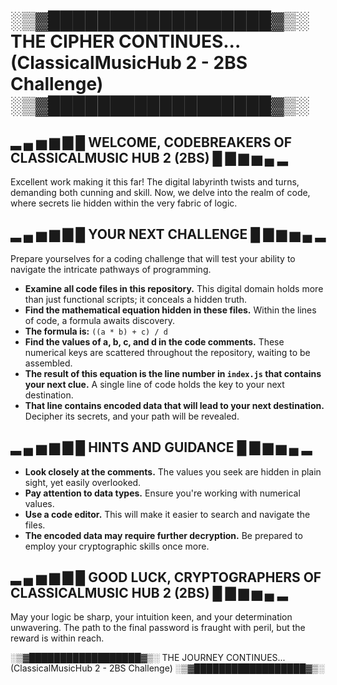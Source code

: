 # ░▒▓██████████████████▓▒░  THE CIPHER CONTINUES... (ClassicalMusicHub 2 - 2BS Challenge) ░▒▓██████████████████▓▒░

##  ▂ ▄ ▅ ▆ ▇ █  WELCOME, CODEBREAKERS OF CLASSICALMUSIC HUB 2 (2BS)  █ ▇ ▆ ▅ ▄ ▂  

Excellent work making it this far! The digital labyrinth twists and turns, demanding both cunning and skill. Now, we delve into the realm of code, where secrets lie hidden within the very fabric of logic.

##  ▂ ▄ ▅ ▆ ▇ █  YOUR NEXT CHALLENGE  █ ▇ ▆ ▅ ▄ ▂  

Prepare yourselves for a coding challenge that will test your ability to navigate the intricate pathways of programming.

* **Examine all code files in this repository.** This digital domain holds more than just functional scripts; it conceals a hidden truth.
* **Find the mathematical equation hidden in these files.** Within the lines of code, a formula awaits discovery.
* **The formula is:** `((a * b) + c) / d`
* **Find the values of a, b, c, and d in the code comments.** These numerical keys are scattered throughout the repository, waiting to be assembled.
* **The result of this equation is the line number in `index.js` that contains your next clue.** A single line of code holds the key to your next destination.
* **That line contains encoded data that will lead to your next destination.** Decipher its secrets, and your path will be revealed.

##  ▂ ▄ ▅ ▆ ▇ █  HINTS AND GUIDANCE  █ ▇ ▆ ▅ ▄ ▂  

* **Look closely at the comments.** The values you seek are hidden in plain sight, yet easily overlooked.
* **Pay attention to data types.** Ensure you're working with numerical values.
* **Use a code editor.** This will make it easier to search and navigate the files.
* **The encoded data may require further decryption.** Be prepared to employ your cryptographic skills once more.

##  ▂ ▄ ▅ ▆ ▇ █  GOOD LUCK, CRYPTOGRAPHERS OF CLASSICALMUSIC HUB 2 (2BS)  █ ▇ ▆ ▅ ▄ ▂  

May your logic be sharp, your intuition keen, and your determination unwavering. The path to the final password is fraught with peril, but the reward is within reach.

░▒▓██████████████████▓▒░  THE JOURNEY CONTINUES... (ClassicalMusicHub 2 - 2BS Challenge) ░▒▓██████████████████▓▒░
